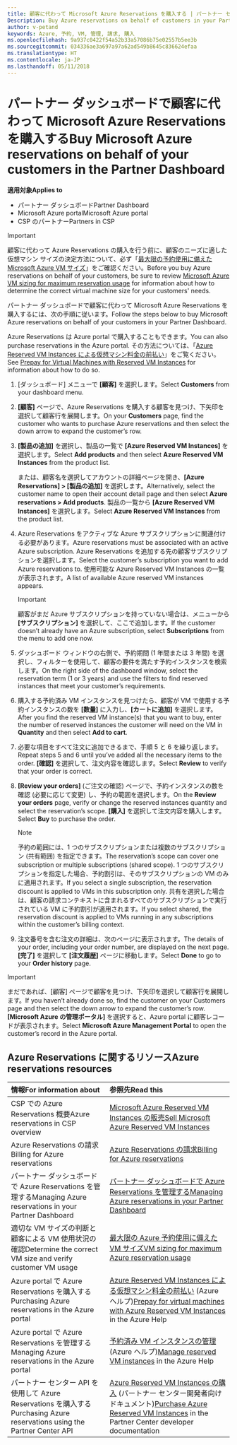 ```yaml
---
title: 顧客に代わって Microsoft Azure Reservations を購入する | パートナー センター
Description: Buy Azure reservations on behalf of customers in your Partner Dashboard.
author: v-petand
keywords: Azure, 予約, VM, 管理, 請求, 購入
ms.openlocfilehash: 9a937c0422f54a52b33a57086b75e02557b5ee3b
ms.sourcegitcommit: 034336ae3a697a97a62ad549b8645c836624efaa
ms.translationtype: HT
ms.contentlocale: ja-JP
ms.lasthandoff: 05/11/2018
---
```

# <a name="buy-microsoft-azure-reservations-on-behalf-of-your-customers-in-the-partner-dashboard"></a><span data-ttu-id="87913-103">パートナー ダッシュボードで顧客に代わって Microsoft Azure Reservations を購入する</span><span class="sxs-lookup"><span data-stu-id="87913-103">Buy Microsoft Azure reservations on behalf of your customers in the Partner Dashboard</span></span> 

**<span data-ttu-id="87913-104">適用対象</span><span class="sxs-lookup"><span data-stu-id="87913-104">Applies to</span></span>**

-  <span data-ttu-id="87913-105">パートナー ダッシュボード</span><span class="sxs-lookup"><span data-stu-id="87913-105">Partner Dashboard</span></span>
-  <span data-ttu-id="87913-106">Microsoft Azure portal</span><span class="sxs-lookup"><span data-stu-id="87913-106">Microsoft Azure portal</span></span>
-  <span data-ttu-id="87913-107">CSP のパートナー</span><span class="sxs-lookup"><span data-stu-id="87913-107">Partners in CSP</span></span>

>[!IMPORTANT]
><span data-ttu-id="87913-108">顧客に代わって Azure Reservations の購入を行う前に、顧客のニーズに適した仮想マシン サイズの決定方法について、必ず「[最大限の予約使用に備えた Microsoft Azure VM サイズ](azure-usage.md)」をご確認ください。</span><span class="sxs-lookup"><span data-stu-id="87913-108">Before you buy Azure reservations on behalf of your customers, be sure to review [Microsoft Azure VM sizing for maximum reservation usage](azure-usage.md) for information about how to determine the correct virtual machine size for your customers' needs.</span></span> 

<span data-ttu-id="87913-109">パートナー ダッシュボードで顧客に代わって Microsoft Azure Reservations を購入するには、次の手順に従います。</span><span class="sxs-lookup"><span data-stu-id="87913-109">Follow the steps below to buy Microsoft Azure reservations on behalf of your customers in your Partner Dashboard.</span></span>

<span data-ttu-id="87913-110">Azure Reservations は Azure portal で購入することもできます。</span><span class="sxs-lookup"><span data-stu-id="87913-110">You can also purchase reservations in the Azure portal.</span></span> <span data-ttu-id="87913-111">その方法については、「[Azure Reserved VM Instances による仮想マシン料金の前払い](https://docs.microsoft.com/azure/virtual-machines/windows/prepay-reserved-vm-instances)」をご覧ください。</span><span class="sxs-lookup"><span data-stu-id="87913-111">See [Prepay for Virtual Machines with Reserved VM Instances](https://docs.microsoft.com/azure/virtual-machines/windows/prepay-reserved-vm-instances) for information about how to do so.</span></span>

1. <span data-ttu-id="87913-112">[ダッシュボード] メニューで **[顧客]** を選択します。</span><span class="sxs-lookup"><span data-stu-id="87913-112">Select **Customers** from your dashboard menu.</span></span>  

2. <span data-ttu-id="87913-113">**[顧客]** ページで、Azure Reservations を購入する顧客を見つけ、下矢印を選択して顧客行を展開します。</span><span class="sxs-lookup"><span data-stu-id="87913-113">On your **Customers** page, find the customer who wants to purchase Azure reservations and then select the down arrow to expand the customer’s row.</span></span>  

3. <span data-ttu-id="87913-114">**[製品の追加]** を選択し、製品の一覧で **[Azure Reserved VM Instances]** を選択します。</span><span class="sxs-lookup"><span data-stu-id="87913-114">Select **Add products** and then select **Azure Reserved VM Instances** from the product list.</span></span> 

    <span data-ttu-id="87913-115">または、顧客名を選択してアカウントの詳細ページを開き、**[Azure Reservations] > [製品の追加]** を選択します。</span><span class="sxs-lookup"><span data-stu-id="87913-115">Alternatively, select the customer name to open their account detail page and then select **Azure reservations > Add products**.</span></span> <span data-ttu-id="87913-116">製品の一覧から **[Azure Reserved VM Instances]** を選択します。</span><span class="sxs-lookup"><span data-stu-id="87913-116">Select **Azure Reserved VM Instances** from the product list.</span></span> 

4. <span data-ttu-id="87913-117">Azure Reservations をアクティブな Azure サブスクリプションに関連付ける必要があります。</span><span class="sxs-lookup"><span data-stu-id="87913-117">Azure reservations must be associated with an active Azure subscription.</span></span> <span data-ttu-id="87913-118">Azure Reservations を追加する先の顧客サブスクリプションを選択します。</span><span class="sxs-lookup"><span data-stu-id="87913-118">Select the customer’s subscription you want to add Azure reservations to.</span></span> <span data-ttu-id="87913-119">使用可能な Azure Reserved VM Instances の一覧が表示されます。</span><span class="sxs-lookup"><span data-stu-id="87913-119">A list of available Azure reserved VM instances appears.</span></span> 

    >[!IMPORTANT] 
    ><span data-ttu-id="87913-120">顧客がまだ Azure サブスクリプションを持っていない場合は、メニューから **[サブスクリプション]** を選択して、ここで追加します。</span><span class="sxs-lookup"><span data-stu-id="87913-120">If the customer doesn’t already have an Azure subscription, select **Subscriptions** from the menu to add one now.</span></span> 

5. <span data-ttu-id="87913-121">ダッシュボード ウィンドウの右側で、予約期間 (1 年間または 3 年間) を選択し、フィルターを使用して、顧客の要件を満たす予約インスタンスを検索します。</span><span class="sxs-lookup"><span data-stu-id="87913-121">On the right side of the dashboard window, select the reservation term (1 or 3 years) and use the filters to find reserved instances that meet your customer’s requirements.</span></span>  

6. <span data-ttu-id="87913-122">購入する予約済み VM インスタンスを見つけたら、顧客が VM で使用する予約インスタンスの数を **[数量]** に入力し、**[カートに追加]** を選択します。</span><span class="sxs-lookup"><span data-stu-id="87913-122">After you find the reserved VM instance(s) that you want to buy, enter the number of reserved instances the customer will need on the VM in **Quantity** and then select **Add to cart**.</span></span>  

7. <span data-ttu-id="87913-123">必要な項目をすべて注文に追加できるまで、手順 5 と 6 を繰り返します。</span><span class="sxs-lookup"><span data-stu-id="87913-123">Repeat steps 5 and 6 until you’ve added all the necessary items to the order.</span></span> <span data-ttu-id="87913-124">**[確認]** を選択して、注文内容を確認します。</span><span class="sxs-lookup"><span data-stu-id="87913-124">Select **Review** to verify that your order is correct.</span></span>  

8. <span data-ttu-id="87913-125">**[Review your orders]** (ご注文の確認) ページで、予約インスタンスの数を確認 (必要に応じて変更) し、予約の範囲を選択します。</span><span class="sxs-lookup"><span data-stu-id="87913-125">On the **Review your orders** page, verify or change the reserved instances quantity and select the reservation’s scope.</span></span> <span data-ttu-id="87913-126">**[購入]** を選択して注文内容を購入します。</span><span class="sxs-lookup"><span data-stu-id="87913-126">Select **Buy** to purchase the order.</span></span> 

    >[!NOTE]
    ><span data-ttu-id="87913-127">予約の範囲には、1 つのサブスクリプションまたは複数のサブスクリプション (共有範囲) を指定できます。</span><span class="sxs-lookup"><span data-stu-id="87913-127">The reservation’s scope can cover one subscription or multiple subscriptions (shared scope).</span></span> <span data-ttu-id="87913-128">1 つのサブスクリプションを指定した場合、予約割引は、そのサブスクリプションの VM のみに適用されます。</span><span class="sxs-lookup"><span data-stu-id="87913-128">If you select a single subscription, the reservation discount is applied to VMs in this subscription only.</span></span> <span data-ttu-id="87913-129">共有を選択した場合は、顧客の請求コンテキストに含まれるすべてのサブスクリプションで実行されている VM に予約割引が適用されます。</span><span class="sxs-lookup"><span data-stu-id="87913-129">If you select shared, the reservation discount is applied to VMs running in any subscriptions within the customer’s billing context.</span></span> 

9. <span data-ttu-id="87913-130">注文番号を含む注文の詳細は、次のページに表示されます。</span><span class="sxs-lookup"><span data-stu-id="87913-130">The details of your order, including your order number, are displayed on the next page.</span></span> <span data-ttu-id="87913-131">**[完了]** を選択して **[注文履歴]** ページに移動します。</span><span class="sxs-lookup"><span data-stu-id="87913-131">Select **Done** to go to your **Order history** page.</span></span> 

>[!IMPORTANT]
><span data-ttu-id="87913-132">まだであれば、[顧客] ページで顧客を見つけ、下矢印を選択して顧客行を展開します。</span><span class="sxs-lookup"><span data-stu-id="87913-132">If you haven’t already done so, find the customer on your Customers page and then select the down arrow to expand the customer’s row.</span></span> <span data-ttu-id="87913-133">**[Microsoft Azure の管理ポータル]** を選択すると、Azure portal に顧客レコードが表示されます。</span><span class="sxs-lookup"><span data-stu-id="87913-133">Select **Microsoft Azure Management Portal** to open the customer’s record in the Azure portal.</span></span>

## <a name="azure-reservations-resources"></a><span data-ttu-id="87913-134">Azure Reservations に関するリソース</span><span class="sxs-lookup"><span data-stu-id="87913-134">Azure reservations resources</span></span>
|**<span data-ttu-id="87913-135">情報</span><span class="sxs-lookup"><span data-stu-id="87913-135">For information about</span></span>**   |**<span data-ttu-id="87913-136">参照先</span><span class="sxs-lookup"><span data-stu-id="87913-136">Read this</span></span>**    |
|:-----------------------------|:-----------------|
|<span data-ttu-id="87913-137">CSP での Azure Reservations 概要</span><span class="sxs-lookup"><span data-stu-id="87913-137">Azure reservations in CSP overview</span></span>  | [<span data-ttu-id="87913-138">Microsoft Azure Reserved VM Instances の販売</span><span class="sxs-lookup"><span data-stu-id="87913-138">Sell Microsoft Azure Reserved VM Instances</span></span>](azure-reservations.md) |
|<span data-ttu-id="87913-139">Azure Reservations の請求</span><span class="sxs-lookup"><span data-stu-id="87913-139">Billing for Azure reservations</span></span>   |[<span data-ttu-id="87913-140">Azure Reservations の請求</span><span class="sxs-lookup"><span data-stu-id="87913-140">Billing for Azure reservations</span></span>](azure-reservations-billing.md)   |
|<span data-ttu-id="87913-141">パートナー ダッシュボードで Azure Reservations を管理する</span><span class="sxs-lookup"><span data-stu-id="87913-141">Managing Azure reservations in your Partner Dashboard</span></span> | [<span data-ttu-id="87913-142">パートナー ダッシュボードで Azure Reservations を管理する</span><span class="sxs-lookup"><span data-stu-id="87913-142">Managing Azure reservations in your Partner Dashboard</span></span>](azure-reservations-manage.md)
|<span data-ttu-id="87913-143">適切な VM サイズの判断と顧客による VM 使用状況の確認</span><span class="sxs-lookup"><span data-stu-id="87913-143">Determine the correct VM size and verify customer VM usage</span></span>   |[<span data-ttu-id="87913-144">最大限の Azure 予約使用に備えた VM サイズ</span><span class="sxs-lookup"><span data-stu-id="87913-144">VM sizing for maximum Azure reservation usage</span></span>](azure-usage.md)   |
|<span data-ttu-id="87913-145">Azure portal で Azure Reservations を購入する</span><span class="sxs-lookup"><span data-stu-id="87913-145">Purchasing Azure reservations in the Azure portal</span></span> | <span data-ttu-id="87913-146">[Azure Reserved VM Instances による仮想マシン料金の前払い](https://docs.microsoft.com/azure/virtual-machines/windows/prepay-reserved-vm-instances) (Azure ヘルプ)</span><span class="sxs-lookup"><span data-stu-id="87913-146">[Prepay for virtual machines with Azure Reserved VM Instances](https://docs.microsoft.com/azure/virtual-machines/windows/prepay-reserved-vm-instances) in the Azure Help</span></span> |
|<span data-ttu-id="87913-147">Azure portal で Azure Reservations を管理する</span><span class="sxs-lookup"><span data-stu-id="87913-147">Managing Azure reservations in the Azure portal</span></span>   |<span data-ttu-id="87913-148">[予約済み VM インスタンスの管理](https://docs.microsoft.com/azure/billing/billing-manage-reserved-vm-instance) (Azure ヘルプ)</span><span class="sxs-lookup"><span data-stu-id="87913-148">[Manage reserved VM instances](https://docs.microsoft.com/azure/billing/billing-manage-reserved-vm-instance) in the Azure Help</span></span>  |
|<span data-ttu-id="87913-149">パートナー センター API を使用して Azure Reservations を購入する</span><span class="sxs-lookup"><span data-stu-id="87913-149">Purchasing Azure reservations using the Partner Center API</span></span> | <span data-ttu-id="87913-150">[Azure Reserved VM Instances の購入](https://docs.microsoft.com/partner-center/develop/purchase-azure-reserved-vm-instances) (パートナー センター開発者向けドキュメント)</span><span class="sxs-lookup"><span data-stu-id="87913-150">[Purchase Azure Reserved VM Instances](https://docs.microsoft.com/partner-center/develop/purchase-azure-reserved-vm-instances) in the Partner Center developer documentation</span></span>

 


 
